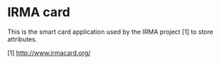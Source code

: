 # IRMA card

This is the smart card application used by the IRMA project [1] to store attributes.

[1] http://www.irmacard.org/
